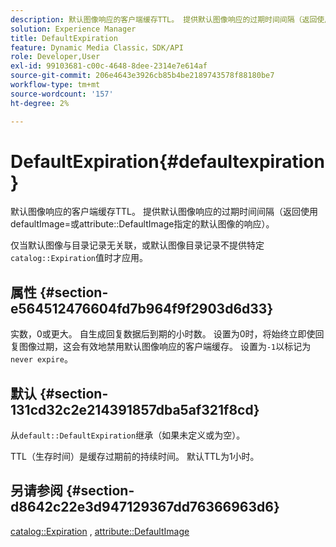 ```yaml
---
description: 默认图像响应的客户端缓存TTL。 提供默认图像响应的过期时间间隔（返回使用defaultImage=或属性DefaultImage指定的默认图像的响应）。
solution: Experience Manager
title: DefaultExpiration
feature: Dynamic Media Classic，SDK/API
role: Developer,User
exl-id: 99103681-c00c-4648-8dee-2314e7e614af
source-git-commit: 206e4643e3926cb85b4be2189743578f88180be7
workflow-type: tm+mt
source-wordcount: '157'
ht-degree: 2%

---
```


# DefaultExpiration{#defaultexpiration}

默认图像响应的客户端缓存TTL。 提供默认图像响应的过期时间间隔（返回使用defaultImage=或attribute::DefaultImage指定的默认图像的响应）。

仅当默认图像与目录记录无关联，或默认图像目录记录不提供特定`catalog::Expiration`值时才应用。

## 属性 {#section-e564512476604fd7b964f9f2903d6d33}

实数，0或更大。 自生成回复数据后到期的小时数。 设置为0时，将始终立即使回复图像过期，这会有效地禁用默认图像响应的客户端缓存。 设置为`-1`以标记为`never expire`。

## 默认 {#section-131cd32c2e214391857dba5af321f8cd}

从`default::DefaultExpiration`继承（如果未定义或为空）。

TTL（生存时间）是缓存过期前的持续时间。 默认TTL为1小时。

## 另请参阅 {#section-d8642c22e3d947129367dd76366963d6}

[catalog::Expiration](../../../../../is-api/image-catalog/image-serving-api-ref/c-image-catalog-reference/c-image-svg-data-reference/c-svg-data-reference/r-expiration-svg.md#reference-a7afd668ecbb4d2da65d86259aa6a28a) ,  [attribute::DefaultImage](../../../../../is-api/image-catalog/image-serving-api-ref/c-image-catalog-reference/c-attributes-reference/r-is-cat-defaultimage.md#reference-8e9900e129f54ed68462a3c2fc3bc433)
